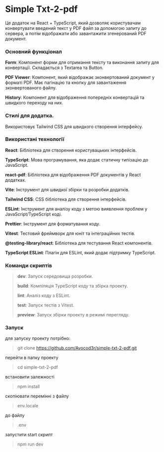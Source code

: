 # Simple Txt-2-pdf
Це додаток на React + TypeScript, який дозволяє користувачам конвертувати введений текст у PDF файл за допомогою запиту до сервера, а потім відображати або завантажити згенерований PDF документ.


### Основний функціонал
**Form**: Компонент форми для отримання тексту та виконання запиту для конвертації. Складається з Textarea та Button.

**PDF Viewer**: Компонент, який відображає зконвертований документ у форматі PDF. Має пагінацію та кнопку для завантаження зконвертованого файлу.

**History**: Компонент для відображення попередніх конвертацій та швидкого переходу на них.

### Стилі для додатка.
Використовує Tailwind CSS для швидкого створення інтерфейсу.

### Використані технології
**React**: Бібліотека для створення користувацьких інтерфейсів.

**TypeScript**: Мова програмування, яка додає статичну типізацію до JavaScript.

**react-pdf**: Бібліотека для відображення PDF документів у React додатках.

**Vite**: Інструмент для швидкої збірки та розробки додатків.

**Tailwind CSS**: CSS бібліотека для створення інтерфейсів.

**ESLint**: Інструмент для аналізу коду з метою виявлення проблем у JavaScript/TypeScript коді.

**Prettier**: Інструмент для форматування коду.

**Vitest**: Тестовий фреймворк для юніт та інтеграційних тестів.

**@testing-library/react**: Бібліотека для тестування React компонентів.

**TypeScript ESLint**: Плагін для ESLint, який додає підтримку TypeScript.

### Команди скриптів
> **dev**: Запуск середовища розробки.
>
> **build**: Компіляція TypeScript коду та збірка проекту.
>
> **lint**: Аналіз коду з ESLint.
>
> **test**: Запуск тестів з Vitest.
>
> **preview**: Запуск збірки проекту в режимі перегляду.


### Запуск
для запуску проекту потрібно:

> git clone https://github.com/Avocod3r/simple-txt-2-pdf.git


перейти в папку проекту

> cd simple-txt-2-pdf


встановити залежності

> npm install


скопіювати перемінні з файлу

> env.locale

до файлу 
> .env


запустити start скрипт
> npm run dev

